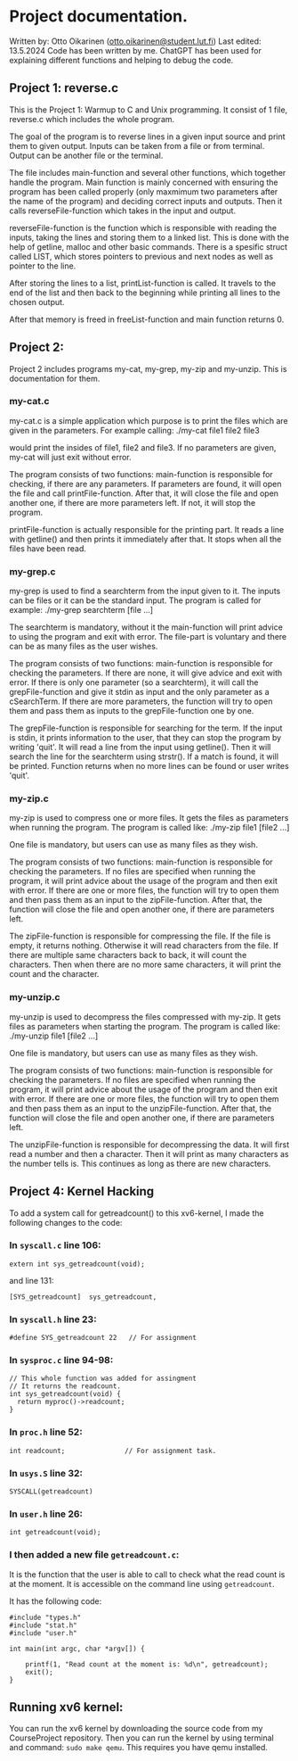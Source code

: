 # Project documentation. 

Written by: Otto Oikarinen (otto.oikarinen@student.lut.fi)
Last edited: 13.5.2024
Code has been written by me. ChatGPT has been used for explaining different functions and helping to debug the code. 

## Project 1: reverse.c

This is the Project 1: Warmup to C and Unix programming. 
It consist of 1 file, reverse.c which includes the whole program. 

The goal of the program is to reverse lines in a given input source and print them to given output. Inputs can be taken from a file or from terminal. Output can be another file or the terminal.

The file includes main-function and several other functions, which together handle the program. Main function is mainly concerned with ensuring the program has been called properly (only maxmimum two parameters after the name of the program) and deciding correct inputs and outputs. Then it calls reverseFile-function which takes in the input and output. 

reverseFile-function is the function which is responsible with reading the inputs, taking the lines and storing them to a linked list. This is done with the help of getline, malloc and other basic commands. There is a spesific struct called LIST, which stores pointers to previous and next nodes as well as pointer to the line. 

After storing the lines to a list, printList-function is called. It travels to the end of the list and then back to the beginning while printing all lines to the chosen output. 

After that memory is freed in freeList-function and main function returns 0.

## Project 2:

Project 2 includes programs my-cat, my-grep, my-zip and my-unzip. This is documentation for them. 

### my-cat.c

my-cat.c is a simple application which purpose is to print the files which are given in the parameters. For example calling:
./my-cat file1 file2 file3

would print the insides of file1, file2 and file3. If no parameters are given, my-cat will just exit without error. 

The program consists of two functions:
main-function is responsible for checking, if there are any parameters. If parameters are found, it will open the file and call printFile-function. After that, it will close the file and open another one, if there are more parameters left. If not, it will stop the program.

printFile-function is actually responsible for the printing part. It reads a line with getline() and then prints it immediately after that. It stops when all the files have been read.

### my-grep.c

my-grep is used to find a searchterm from the input given to it. The inputs can be files or it can be the standard input. The program is called for example:
./my-grep searchterm [file ...]

The searchterm is mandatory, without it the main-function will print advice to using the program and exit with error. The file-part is voluntary and there can be as many files as the user wishes.

The program consists of two functions:
main-function is responsible for checking the parameters. If there are none, it will give advice and exit with error. If there is only one parameter (so a searchterm), it will call the grepFile-function and give it stdin as input and the only parameter as a cSearchTerm. If there are more parameters, the function will try to open them and pass them as inputs to the grepFile-function one by one. 

The grepFile-function is responsible for searching for the term. If the input is stdin, it prints information to the user, that they can stop the program by writing 'quit'. It will read a line from the input using getline(). Then it will search the line for the searchterm using strstr(). If a match is found, it will be printed. Function returns when no more lines can be found or user writes 'quit'.

### my-zip.c

my-zip is used to compress one or more files. It gets the files as parameters when running the program. The program is called like:
./my-zip file1 [file2 ...]

One file is mandatory, but users can use as many files as they wish. 

The program consists of two functions:
main-function is responsible for checking the parameters. If no files are specified when running the program, it will print advice about the usage of the program and then exit with error. If there are one or more files, the function will try to open them and then pass them as an input to the zipFile-function. After that, the function will close the file and open another one, if there are parameters left. 

The zipFile-function is responsible for compressing the file. If the file is empty, it returns nothing. Otherwise it will read characters from the file. If there are multiple same characters back to back, it will count the characters. Then when there are no more same characters, it will print the count and the character. 

### my-unzip.c

my-unzip is used to decompress the files compressed with my-zip. It gets files as parameters when starting the program. The program is called like:
./my-unzip file1 [file2 ...]

One file is mandatory, but users can use as many files as they wish.

The program consists of two functions:
main-function is responsible for checking the parameters. If no files are specified when running the program, it will print advice about the usage of the program and then exit with error. If there are one or more files, the function will try to open them and then pass them as an input to the unzipFile-function. After that, the function will close the file and open another one, if there are parameters left. 

The unzipFile-function is responsible for decompressing the data. It will first read a number and then a character. Then it will print as many characters as the number tells is. This continues as long as there are new characters.


## Project 4: Kernel Hacking

To add a system call for getreadcount() to this xv6-kernel, I made the following changes to the code: 

### In `syscall.c` line 106:
```
extern int sys_getreadcount(void);
```
and line 131: 
```
[SYS_getreadcount]  sys_getreadcount,
```

### In `syscall.h` line 23:
```
#define SYS_getreadcount 22   // For assignment
```

### In `sysproc.c` line 94-98:
```
// This whole function was added for assingment
// It returns the readcount. 
int sys_getreadcount(void) {
  return myproc()->readcount;  
}
```
### In `proc.h` line 52:

 ```
 int readcount;               // For assignment task. 
 ```

 ### In `usys.S` line 32:
 ```
 SYSCALL(getreadcount)
 ```

### In `user.h` line 26:
```
int getreadcount(void);
```

### I then added a new file `getreadcount.c`:
It is the function that the user is able to call to check what the read count is at the moment. It is accessible on the command line using 
`getreadcount`.

It has the following code:
```
#include "types.h"
#include "stat.h"
#include "user.h"

int main(int argc, char *argv[]) {

    printf(1, "Read count at the moment is: %d\n", getreadcount);
    exit();
}
```


## Running xv6 kernel:

You can run the xv6 kernel by downloading the source code from my CourseProject repository. Then you can run the kernel by using terminal and command:
`sudo make qemu`. This requires you have qemu installed. 